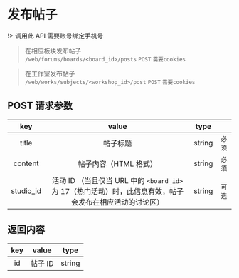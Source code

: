# 发布帖子

!> 调用此 API 需要账号绑定手机号

> 在相应板块发布帖子  
> `/web/forums/boards/<board_id>/posts` `POST` `需要cookies`

> 在工作室发布帖子  
> `/web/works/subjects/<workshop_id>/post` `POST` `需要cookies`

## POST 请求参数

|    key    |                                                  value                                                   |  type  |        |
| :-------: | :------------------------------------------------------------------------------------------------------: | :----: | :----: |
|   title   |                                                 帖子标题                                                 | string | `必须` |
|  content  |                                          帖子内容（HTML 格式）                                           | string | `必须` |
| studio_id | 活动 ID （当且仅当 URL 中的 `<board_id>` 为 17（热门活动）时，此信息有效，帖子会发布在相应活动的讨论区） | string | `可选` |

## 返回内容

| key |  value  |  type  |
| :-: | :-----: | :----: |
| id  | 帖子 ID | string |
